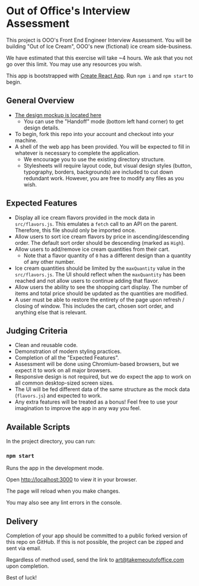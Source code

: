 # Out of Office's Interview Assessment
This project is OOO's Front End Engineer Interview Assessment. You will be building "Out of Ice Cream", OOO's new (fictional) ice cream side-business.

We have estimated that this exercise will take ~4 hours. We ask that you not go over this limit. You may use any resources you wish.

This app is bootstrapped with [Create React App](https://github.com/facebook/create-react-app). Run `npm i` and `npm start` to begin.

## General Overview
- [The design mockup is located here](https://marvelapp.com/prototype/2db5ei96/screen/84984522)
  - You can use the "Handoff" mode (bottom left hand corner) to get design details.
- To begin, fork this repo into your account and checkout into your machine.
- A shell of the web app has been provided. You will be expected to fill in whatever is necessary to complete the application.
  - We encourage you to use the existing directory structure.
  - Stylesheets will require layout code, but visual design styles (button, typography, borders, backgrounds) are included to cut down redundant work. However, you are free to modify any files as you wish.

## Expected Features
- Display all ice cream flavors provided in the mock data in `src/flavors.js`. This emulates a `fetch` call to an API on the parent. Therefore, this file should only be imported once.
- Allow users to sort ice cream flavors by price in ascending/descending order. The default sort order should be descending (marked as `High`).
- Allow users to add/remove ice cream quantities from their cart.
  - Note that a flavor quantity of `0` has a different design than a quantity of any other number.
- Ice cream quantities should be limited by the `maxQuantity` value in the `src/flavors.js`. The UI should reflect when the `maxQuantity` has been reached and not allow users to continue adding that flavor.
- Allow users the ability to see the shopping cart display. The number of items and total price should be updated as the quantities are modified.
- A user must be able to restore the entirety of the page upon refresh / closing of window. This includes the cart, chosen sort order, and anything else that is relevant.

## Judging Criteria
- Clean and reusable code.
- Demonstration of modern styling practices.
- Completion of all the "Expected Features".
- Assessment will be done using Chromium-based browsers, but we expect it to work on all major browsers.
- Responsive design is not required, but we do expect the app to work on all common desktop-sized screen sizes.
- The UI will be fed different data of the same structure as the mock data (`flavors.js`) and expected to work.
- Any extra features will be treated as a bonus! Feel free to use your imagination to improve the app in any way you feel.

## Available Scripts
In the project directory, you can run:

### `npm start`
Runs the app in the development mode.

Open [http://localhost:3000](http://localhost:3000) to view it in your browser.

The page will reload when you make changes.

You may also see any lint errors in the console.

## Delivery
Completion of your app should be committed to a public forked version of this repo on GitHub. If this is not possible, the project can be zipped and sent via email.

Regardless of method used, send the link to art@takemeoutofoffice.com upon completion.

Best of luck!
